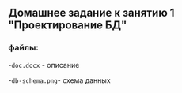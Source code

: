 ## Домашнее задание к занятию 1 "Проектирование БД"

### файлы:

-`doc.docx` - описание

-`db-schema.png`- схема данных
